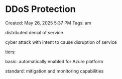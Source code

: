 # DDoS Protection

Created: May 26, 2025 5:37 PM
Tags: am

distributed denial of service

cyber attack with intent to cause disruption of service

tiers: 

basic: automatically enabled for Azure platform

standard: mitigation and monitoring capabilities